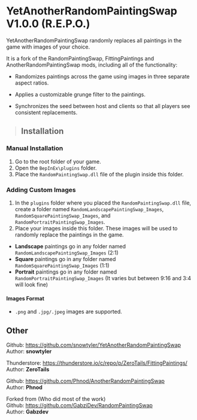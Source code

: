 # YetAnotherRandomPaintingSwap V1.0.0 (R.E.P.O.)

YetAnotherRandomPaintingSwap randomly replaces all paintings in the game with images of your choice.

It is a fork of the RandomPaintingSwap, FittingPaintings and AnotherRandomPaintingSwap mods, including all of the functionality:

- Randomizes paintings across the game using images in three separate aspect ratios.

- Applies a customizable grunge filter to the paintings.

- Synchronizes the seed between host and clients so that all players see consistent replacements.

> ## Installation
### Manual Installation
1. Go to the root folder of your game.
2. Open the `BepInEx\plugins` folder.
3. Place the `RandomPaintingSwap.dll` file of the plugin inside this folder.

### Adding Custom Images
1. In the `plugins` folder where you placed the `RandomPaintingSwap.dll` file, create a folder named `RandomLandscapePaintingSwap_Images`, `RandomSquarePaintingSwap_Images`, and `RandomPortraitPaintingSwap_Images`.
2. Place your images inside this folder. These images will be used to randomly replace the paintings in the game.

* **Landscape** paintings go in any folder named `RandomLandscapePaintingSwap_Images` (2:1)
* **Square** paintings go in any folder named `RandomSquarePaintingSwap_Images` (1:1)
* **Portrait** paintings go in any folder named `RandomPortraitPaintingSwap_Images` (It varies but between 9:16 and 3:4 will look fine)



#### Images Format
- `.png` and `.jpg/.jpeg` images are supported.

## Other
Github: https://github.com/snowtyler/YetAnotherRandomPaintingSwap<br>
Author: **snowtyler**

Thunderstore: https://thunderstore.io/c/repo/p/ZeroTails/FittingPaintings/<br>
Author: **ZeroTails**

Github: https://github.com/Phnod/AnotherRandomPaintingSwap<br>
Author: **Phnod**

Forked from (Who did most of the work)<br>
Github: https://github.com/GabziDev/RandomPaintingSwap<br>
Author: **Gabzdev**
